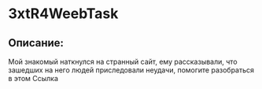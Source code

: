 # 3xtR4WeebTask

## Описание:
Мой знакомый наткнулся на странный сайт, ему рассказывали, что зашедших на него людей приследовали неудачи, помогите разобраться в этом
Ссылка

